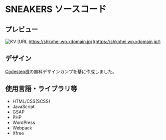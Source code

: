 # SNEAKERS ソースコード

## プレビュー
![KV](http://shkohei.wp.xdomain.jp/wp-content/uploads/2023/07/screenshot.png)
[URL:https://shkohei.wp.xdomain.jp/](https://shkohei.wp.xdomain.jp/)

## デザイン
[Codestep様](https://code-step.com/media-menu/)の無料デザインカンプを基に作成しました。

## 使用言語・ライブラリ等
* HTML/CSS(SCSS)
* JavaScript
* GSAP
* PHP
* WordPress
* Webpack
* Xfree